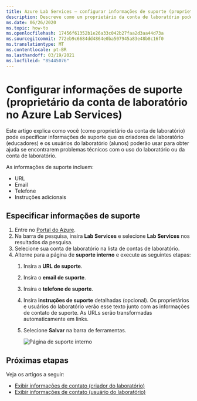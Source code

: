 ```yaml
---
title: Azure Lab Services – configurar informações de suporte (proprietário da conta de laboratório)
description: Descreve como um proprietário da conta de laboratório pode definir informações de contato de suporte. Os criadores e os usuários do laboratório podem exibi-las e usá-las para obter ajuda.
ms.date: 06/26/2020
ms.topic: how-to
ms.openlocfilehash: 17456f61352b1e26a33c042b27faa2d3aa44d73a
ms.sourcegitcommit: 772eb9c6684dd4864e0ba507945a83e48b8c16f0
ms.translationtype: MT
ms.contentlocale: pt-BR
ms.lasthandoff: 03/19/2021
ms.locfileid: "85445076"
---
```

# <a name="set-up-support-information-lab-account-owner-in-azure-lab-services"></a>Configurar informações de suporte (proprietário da conta de laboratório no Azure Lab Services)
Este artigo explica como você (como proprietário da conta de laboratório) pode especificar informações de suporte que os criadores de laboratório (educadores) e os usuários do laboratório (alunos) poderão usar para obter ajuda se encontrarem problemas técnicos com o uso do laboratório ou da conta de laboratório. 

As informações de suporte incluem:

- URL
- Email
- Telefone
- Instruções adicionais 

## <a name="specify-support-information"></a>Especificar informações de suporte
1. Entre no [Portal do Azure](https://portal.azure.com).
2. Na barra de pesquisa, insira **Lab Services** e selecione **Lab Services** nos resultados da pesquisa. 
3. Selecione sua conta de laboratório na lista de contas de laboratório. 
4. Alterne para a página de **suporte interno** e execute as seguintes etapas:
    1. Insira a **URL de suporte**. 
     2. Insira o **email de suporte**. 
     3. Insira o **telefone de suporte**.
     4. Insira **instruções de suporte** detalhadas (opcional). Os proprietários e usuários do laboratório verão esse texto junto com as informações de contato de suporte. As URLs serão transformadas automaticamente em links. 
     5. Selecione **Salvar** na barra de ferramentas.

         ![Página de suporte interno](./media/lab-account-owner-support-information/internal-support-page.png)      


## <a name="next-steps"></a>Próximas etapas
Veja os artigos a seguir:

- [Exibir informações de contato (criador do laboratório)](lab-creator-support-information.md)
- [Exibir informações de contato (usuário do laboratório)](lab-user-support-information.md)
